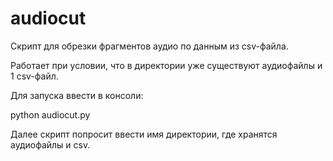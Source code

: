 # audiocut

Скрипт для обрезки фрагментов аудио по данным из csv-файла.

Работает при условии, что в директории уже существуют аудиофайлы и 1 csv-файл.

Для запуска ввести в консоли:

python audiocut.py

Далее скрипт попросит ввести имя директории, где хранятся аудиофайлы и csv.
